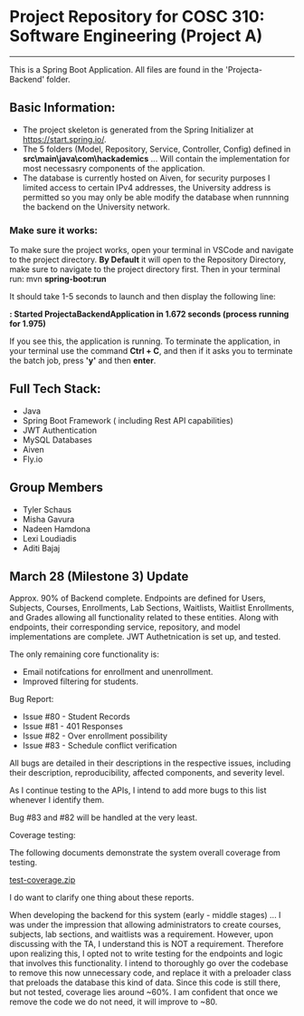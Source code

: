 # Project Repository for COSC 310: Software Engineering (Project A) 

--- 

This is a Spring Boot Application. All files are found in the 'Projecta-Backend' folder. 

## Basic Information: 

- The project skeleton is generated from the Spring Initializer at https://start.spring.io/.
- The 5 folders (Model, Repository, Service, Controller, Config) defined in **src\main\java\com\hackademics** ... Will contain the implementation for most necessasry components of the application.
- The database is currently hosted on Aiven, for security purposes I limited access to certain IPv4 addresses, the University address is permitted so you may only be able modify the database when runnning the backend on the University network.

### Make sure it works: 
To make sure the project works, open your terminal in VSCode and navigate to the project directory. **By Default** it will open to the Repository Directory, make sure to navigate to the project directory first. Then in your terminal run: mvn **spring-boot:run** 

It should take 1-5 seconds to launch and then display the following line: 

**: Started ProjectaBackendApplication in 1.672 seconds (process running for 1.975)**

If you see this, the application is running. To terminate the application, in your terminal use the command **Ctrl + C**, and then if it asks you to terminate the batch job, press **'y'** and then **enter**. 

## Full Tech Stack: 
- Java
- Spring Boot Framework ( including Rest API capabilities)
- JWT Authentication
- MySQL Databases
- Aiven
- Fly.io

## Group Members 
- Tyler Schaus 
- Misha Gavura
- Nadeen Hamdona
- Lexi Loudiadis
- Aditi Bajaj

## March 28 (Milestone 3) Update 

Approx. 90% of Backend complete. 
Endpoints are defined for Users, Subjects, Courses, Enrollments, Lab Sections, Waitlists, Waitlist Enrollments, and Grades allowing all functionality related to these entities. 
Along with endpoints, their corresponding service, repository, and model implementations are complete. 
JWT Authetnication is set up, and tested. 

The only remaining core functionality is: 
- Email notifcations for enrollment and unenrollment.
- Improved filtering for students.

Bug Report: 

- Issue #80 - Student Records
- Issue #81 - 401 Responses
- Issue #82 - Over enrollment possibility 
- Issue #83 - Schedule conflict verification 

All bugs are detailed in their descriptions in the respective issues, including their description, reproducibility, affected components, and severity level. 

As I continue testing to the APIs, I intend to add more bugs to this list whenever I identify them. 

Bug #83 and #82 will be handled at the very least. 

Coverage testing: 

The following documents demonstrate the system overall coverage from testing. 


[test-coverage.zip](https://github.com/user-attachments/files/19515951/test-coverage.zip)

I do want to clarify one thing about these reports.

When developing the backend for this system (early - middle stages) ... I was under the impression that allowing administrators to create courses, subjects, lab sections, and waitlists was a requirement. However, upon discussing with the TA, I understand this is NOT a requirement. Therefore upon realizing this, I opted not to write testing for the endpoints and logic that involves this functionality. I intend to thoroughly go over the codebase to remove this now unnecessary code, and replace it with a preloader class that preloads the database this kind of data. Since this code is still there, but not tested, coverage lies around ~60%. I am confident that once we remove the code we do not need, it will improve to ~80. 





